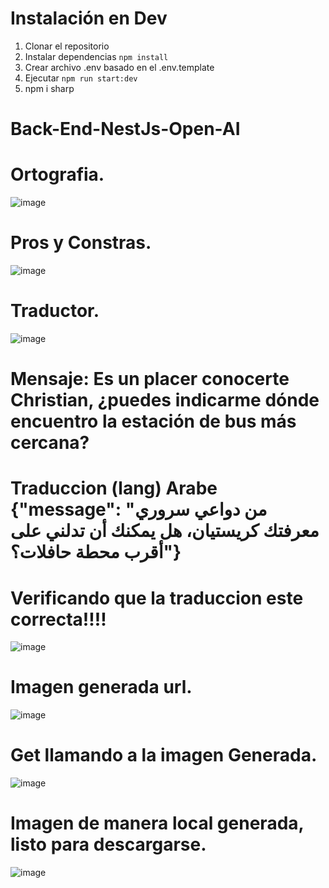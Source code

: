# Instalación en Dev


1. Clonar el repositorio
2. Instalar dependencias ```npm install```
3. Crear archivo .env basado en el .env.template
4. Ejecutar ```npm run start:dev```
5. npm i sharp

# Back-End-NestJs-Open-AI

# Ortografia.
![image](https://github.com/floreschris/Back-End-NestJs-OpenAI-G/assets/97532730/0899d4f0-0c6a-49d9-97c3-cec959bd5214)

# Pros y Constras.
![image](https://github.com/floreschris/Back-End-NestJs-OpenAI-G/assets/97532730/bcd307f5-a7f6-4b3a-939b-210ef592e3d1)

# Traductor.
![image](https://github.com/floreschris/Back-End-NestJs-OpenAI-G/assets/97532730/8956b28f-6870-4d13-b418-728ca93a77ae)

# Mensaje: Es un placer conocerte Christian, ¿puedes indicarme dónde encuentro la estación de bus más cercana?
# Traduccion (lang) Arabe {"message": "من دواعي سروري معرفتك كريستيان، هل يمكنك أن تدلني على أقرب محطة حافلات؟"}
# Verificando que la traduccion este correcta!!!!
![image](https://github.com/floreschris/Back-End-NestJs-OpenAI-G/assets/97532730/b0ed8bf8-faf6-475f-bb3d-297902d023bf)


# Imagen generada url.
![image](https://github.com/floreschris/Back-End-NestJs-OpenAI-G/assets/97532730/ec1497ac-6c09-4d0c-958c-2f5804ce1d12)

# Get llamando a la imagen Generada.
![image](https://github.com/floreschris/Back-End-NestJs-OpenAI-G/assets/97532730/f18f5777-76ef-4d04-9992-68b3517a9852)

# Imagen de manera local generada, listo para descargarse.
![image](https://github.com/floreschris/Back-End-NestJs-OpenAI-G/assets/97532730/365cc0e2-1d6e-4870-85ba-e99be1f049c5)

